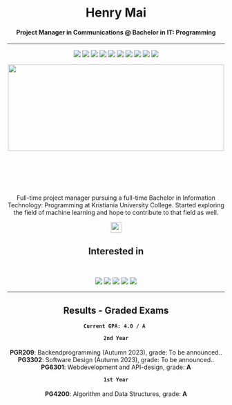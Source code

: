 <h1 align="center">Henry Mai</h1>
<h4 align="center">
Project Manager in Communications @ Bachelor in IT: Programming
</h4>
<hr>
<p align="center">
  <img src="https://img.shields.io/badge/Java-%23FF6F00.svg?&style=for-the-badge&logo=java&logoColor=white" />
  <img src="https://img.shields.io/badge/Python-%2314354C.svg?&style=for-the-badge&logo=python&logoColor=white" />
  <img src="https://img.shields.io/badge/Spring-%236DB33F.svg?&style=for-the-badge&logo=spring&logoColor=white" />
  <img src="https://img.shields.io/badge/C%23-%23239120.svg?&style=for-the-badge" />
  <img src="https://img.shields.io/badge/Fullstack-%23232F3E.svg?&style=for-the-badge" />
  <img src="https://img.shields.io/badge/React-%2361DAFB.svg?&style=for-the-badge" />
  <img src="https://img.shields.io/badge/Node.js-%2343853D.svg?&style=for-the-badge" />
  <img src="https://img.shields.io/badge/Azure-%230072AC.svg?&style=for-the-badge" />
  <img src="https://img.shields.io/badge/C-%23A8B9CC.svg?&style=for-the-badge&logo=c&logoColor=white" />
  <img src="https://img.shields.io/badge/Linux-%23FCC624.svg?&style=for-the-badge&logo=linux&logoColor=black" />
</p>

<p align="center">
 <img  width="500" height="200" src="https://github.com/MaiHenry/Java_Training/blob/main/Profile-giphy.gif">
</p>

<div align="center">
  <p align="center" style="margin-top: 100px;">Full-time project manager pursuing a full-time Bachelor in Information Technology: Programming at Kristiania University College. Started exploring the field of machine learning and hope to contribute to that field as well.</p>
</div>

<p align="center"><a href="https://twitter.com/terabyte_17">
  <a href="https://www.linkedin.com/in/henry-mai-060517136/">
    <img src="https://img.shields.io/badge/linkedin-%230077B5.svg?&style=for-the-badge&logo=linkedin&logoColor=white" height=25></a> 
</p>
  <h2 align="center">Interested in</h2>
<br>
<p align="center">
  <img src="https://img.shields.io/badge/Machine Learning-green"> 
  <img src="https://img.shields.io/badge/Deep Learning-red"> 
  <img src="https://img.shields.io/badge/Computer Vision-magenta"> 
  <img src="https://img.shields.io/badge/Natural Language Processing-yellow"> 
  <img src="https://img.shields.io/badge/Reinforcement Learning-blue"> 
</p>

<hr>
  <h2 align="center">Results - Graded Exams</h2>
<div align="center">
  
**`Current GPA: 4.0 / A `**<br>

**`2nd Year`**<br>
<br>**PGR209**: Backendprogramming (Autumn 2023), grade: To be announced..
<br>**PG3302**: Software Design (Autumn 2023), grade: To be announced..
<br>**PG6301**: Webdevelopment and API-design, grade: **A**

**`1st Year`**<br>
<br>**PG4200**: Algorithm and Data Structures, grade: **A**


</div>
